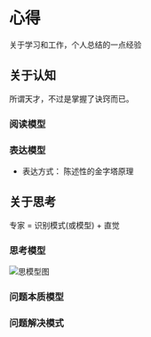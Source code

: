 # 心得
关于学习和工作，个人总结的一点经验

## 关于认知
所谓天才，不过是掌握了诀窍而已。

### 阅读模型

### 表达模型
* 表达方式：
	陈述性的金字塔原理

## 关于思考
专家 = 识别模式(或模型) + 直觉

### 思考模型
![思模型图](https://github.com/xiaohc/wisdom/blob/master/t1.jpg)


### 问题本质模型

### 问题解决模式

